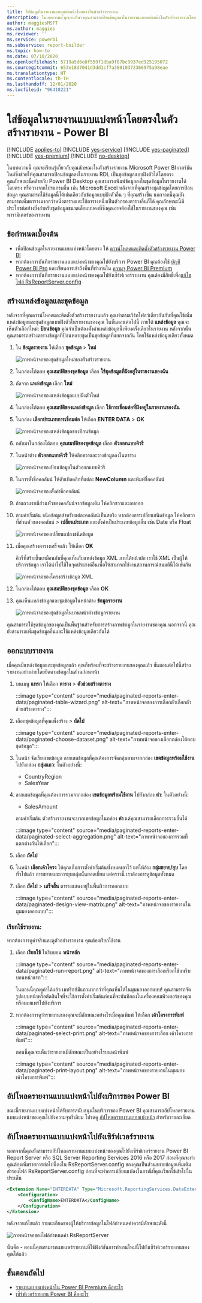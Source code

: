 ```yaml
---
title: ใส่ข้อมูลในรายงานแบบแบ่งหน้าโดยตรงในตัวสร้างรายงาน
description: ในบทความน ี้คุณจะเห็นว่าคุณสามารถป้อนข้อมูลลงในรายงานแบบแบ่งหน้าในตัวสร้างรายงานโดยตรงได้อย่างไร
author: maggiesMSFT
ms.author: maggies
ms.reviewer: ''
ms.service: powerbi
ms.subservice: report-builder
ms.topic: how-to
ms.date: 07/10/2020
ms.openlocfilehash: 5719a5d6e8f559f1dba9f87bc9937ed925195072
ms.sourcegitcommit: 653e18d7041d3dd1cf7a38010372366975a98eae
ms.translationtype: HT
ms.contentlocale: th-TH
ms.lasthandoff: 12/01/2020
ms.locfileid: "96418221"
---
```

# <a name="enter-data-directly-in-a-paginated-report-in-report-builder---power-bi"></a>ใส่ข้อมูลในรายงานแบบแบ่งหน้าโดยตรงในตัวสร้างรายงาน - Power BI

[!INCLUDE [applies-to](../includes/applies-to.md)] [!INCLUDE [yes-service](../includes/yes-service.md)] [!INCLUDE [yes-paginated](../includes/yes-paginated.md)] [!INCLUDE [yes-premium](../includes/yes-premium.md)] [!INCLUDE [no-desktop](../includes/no-desktop.md)] 

ในบทความนี้ คุณจะเรียนรู้เกี่ยวกับคุณลักษณะในตัวสร้างรายงาน Microsoft Power BI เวอร์ชันใหม่ซึ่งช่วยให้คุณสามารถป้อนข้อมูลลงในรายงาน RDL เป็นชุดข้อมูลแบบฝังตัวได้โดยตรง  คุณลักษณะนี้คล้ายกับ Power BI Desktop คุณสามารถพิมพ์ข้อมูลลงในชุดข้อมูลในรายงานได้โดยตรง หรือวางจากโปรแกรมอื่น เช่น Microsoft Excel หลังจากที่คุณสร้างชุดข้อมูลโดยการป้อนข้อมูล คุณสามารถใช้ข้อมูลนี้ได้เช่นเดียวกับข้อมูลแบบฝังตัวอื่น ๆ ที่คุณสร้างขึ้น นอกจากนี้คุณยังสามารถเพิ่มตารางมากกว่าหนึ่งตารางและใช้ตารางหนึ่งเป็นตัวกรองตารางอื่นก็ได้ คุณลักษณะนี้มีประโยชน์อย่างยิ่งสำหรับชุดข้อมูลขนาดเล็กแบบคงที่ซึ่งคุณอาจต้องใช้ในรายงานของคุณ เช่น พารามิเตอร์ของรายงาน
 
## <a name="prerequisites"></a>ข้อกำหนดเบื้องต้น

- เพื่อป้อนข้อมูลในรายงานแบบแบ่งหน้าโดยตรง ให้ [ดาวน์โหลดและติดตั้งตัวสร้างรายงาน Power BI](https://aka.ms/pbireportbuilder) 
- หากต้องการบันทึกรายงานแบบแบ่งหน้าของคุณไปยังบริการ Power BI คุณต้องใช้ [บัญชี Power BI Pro](../fundamentals/service-self-service-signup-for-power-bi.md) และเขียนการเข้าถึงพื้นที่ทำงานใน [ความจุ Power BI Premium](../admin/service-premium-what-is.md)
- หากต้องการบันทึกรายงานแบบแบ่งหน้าของคุณไปยังเซิร์ฟเวอร์รายงาน คุณต้องมีสิทธิ์เพื่อ[แก้ไขไฟล์ RsReportServer.config](#upload-the-paginated-report-to-a-report-server)

## <a name="create-a-data-source-and-dataset"></a>สร้างแหล่งข้อมูลและชุดข้อมูล

หลังจากที่คุณดาวน์โหลดและติดตั้งตัวสร้างรายงานแล้ว คุณทำตามเวิร์กโฟลว์เดียวกันกับที่คุณใช้เพิ่มแหล่งข้อมูลและชุดข้อมูลแบบฝังตัวในรายงานของคุณ ในขั้นตอนต่อไปนี้ ภายใต้ **แหล่งข้อมูล** คุณจะเห็นตัวเลือกใหม่: **ป้อนข้อมูล**  คุณจำเป็นต้องตั้งค่าแหล่งข้อมูลนี้เพียงครั้งเดียวในรายงาน หลังจากนั้นคุณสามารถสร้างตารางข้อมูลที่ป้อนหลายชุดเป็นชุดข้อมูลที่แยกจากกัน โดยใช้แหล่งข้อมูลเดียวทั้งหมด

1. ใน **ข้อมูลรายงาน** ให้เลือก **ชุดข้อมูล** > **ใหม่**

    ![ภาพหน้าจอของชุดข้อมูลใหม่ของตัวสร้างรายงาน](media/paginated-reports-enter-data/paginated-new-dataset.png)

1. ในกล่องโต้ตอบ **คุณสมบัติของชุดข้อมูล** เลือก **ใช้ชุดข้อมูลที่ฝังอยู่ในรายงานของฉัน**

1. ถัดจาก **แหล่งข้อมูล** เลือก **ใหม่**

    ![ภาพหน้าจอของแหล่งข้อมูลแบบฝังตัวใหม่](media/paginated-reports-enter-data/paginated-new-data-source.png)

1. ในกล่องโต้ตอบ **คุณสมบัติของแหล่งข้อมูล** เลือก **ใช้การเชื่อมต่อที่ฝังอยู่ในรายงานของฉัน**
2. ในกล่อง **เลือกประเภทการเชื่อมต่อ** ให้เลือก **ENTER DATA** > **OK**

    ![ภาพหน้าจอของแหล่งข้อมูลของป้อนข้อมูล](media/paginated-reports-enter-data/paginated-data-source-properties-enter-data.png)

1. กลับมาในกล่องโต้ตอบ **คุณสมบัติของชุดข้อมูล** เลือก **ตัวออกแบบคิวรี**
2. ในหน้าต่าง **ตัวออกแบบคิวรี** ให้คลิกขวาและวางข้อมูลลงในตาราง

    ![ภาพหน้าจอของป้อนข้อมูลในตัวออกแบบคิวรี](media/paginated-reports-enter-data/paginated-enter-data.png)

1. ในการตั้งชื่อคอลัมน์ ให้ดับเบิลคลิกที่แต่ละ **NewColumn** และพิมพ์ชื่อคอลัมน์

    ![ภาพหน้าจอของตั้งค่าชื่อคอลัมน์](media/paginated-reports-enter-data/paginated-column-name.png)

1. ถ้าแถวแรกมีส่วนหัวของคอลัมน์จากข้อมูลเดิม ให้คลิกขวาและลบออก
    
9. ตามค่าเริ่มต้น ชนิดข้อมูลสำหรับแต่ละคอลัมน์เป็นสตริง หากต้องการเปลี่ยนชนิดข้อมูล ให้คลิกขวาที่ส่วนหัวของคอลัมน์ > **เปลี่ยนประเภท** และตั้งค่าเป็นประเภทข้อมูลอื่น เช่น Date หรือ Float

    ![ภาพหน้าจอของเปลี่ยนแปลงชนิดข้อมูล](media/paginated-reports-enter-data/paginated-data-type.png)

1. เมื่อคุณสร้างตารางเสร็จแล้ว ให้เลือก **OK**  

    คิวรีที่สร้างขึ้นเหมือนกับที่คุณเห็นกับแหล่งข้อมูล XML ภายใต้หน้าปก เราใช้ XML เป็นผู้ให้บริการข้อมูล  เราได้นำไปใช้ในจุดประสงค์อื่นเพื่อให้สามารถใช้งานสถานการณ์สมมตินี้ได้เช่นกัน

    ![ภาพหน้าจอของโครงสร้างข้อมูล XML](media/paginated-reports-enter-data/paginated-xml-data.png)

12. ในกล่องโต้ตอบ **คุณสมบัติของชุดข้อมูล** เลือก **OK**

13. คุณเห็นแหล่งข้อมูลและชุดข้อมูลในหน้าต่าง **ข้อมูลรายงาน**

    ![ภาพหน้าจอของชุดข้อมูลในบานหน้าต่างข้อมูลรายงาน](media/paginated-reports-enter-data/paginated-report-data-pane.png)

คุณสามารถใช้ชุดข้อมูลของคุณเป็นพื้นฐานสำหรับการสร้างภาพข้อมูลในรายงานของคุณ นอกจากนี้ คุณยังสามารถเพิ่มชุดข้อมูลอื่นและใช้แหล่งข้อมูลเดียวกันได้

## <a name="design-the-report"></a>ออกแบบรายงาน

เมื่อคุณมีแหล่งข้อมูลและชุดข้อมูลแล้ว คุณก็พร้อมที่จะสร้างรายงานของคุณแล้ว ขั้นตอนต่อไปนี้สร้างรายงานอย่างง่ายโดยยึดตามข้อมูลในส่วนก่อนหน้า

1. บนเมนู **แทรก** ให้เลือก **ตาราง** > **ตัวช่วยสร้างตาราง**

    :::image type="content" source="media/paginated-reports-enter-data/paginated-table-wizard.png" alt-text="ภาพหน้าจอของการเลือกตัวเลือกตัวช่วยสร้างตาราง":::

1. เลือกชุดข้อมูลที่คุณเพิ่งสร้าง > **ถัดไป**

    :::image type="content" source="media/paginated-reports-enter-data/paginated-choose-dataset.png" alt-text="ภาพหน้าจอของเลือกกล่องโต้ตอบชุดข้อมูล":::

2.  ในหน้า จัดเรียงเขตข้อมูล ลากเขตข้อมูลที่คุณต้องการจัดกลุ่มตามจากกล่อง **เขตข้อมูลพร้อมใช้งาน** ไปยังกล่อง **กลุ่มแถว**: ในตัวอย่างนี้:

    - CountryRegion
    - SalesYear

3.  ลากเขตข้อมูลที่คุณต้องการรวมจากกล่อง **เขตข้อมูลพร้อมใช้งาน** ไปยังกล่อง **ค่า**: ในตัวอย่างนี้:

    - SalesAmount

    ตามค่าเริ่มต้น ตัวสร้างรายงานจะบวกเขตข้อมูลในกล่อง **ค่า** แต่คุณสามารถเลือกการรวมอื่นได้

    :::image type="content" source="media/paginated-reports-enter-data/paginated-select-aggregation.png" alt-text="ภาพหน้าจอของการรวมที่แตกต่างกันให้เลือก":::
 
1. เลือก **ถัดไป**
4.  ในหน้า **เลือกเค้าโครง** ให้คุณเก็บการตั้งค่าเริ่มต้นทั้งหมดเอาไว้ แต่ให้ล้าง **กลุ่มขยาย/ยุบ** โดยทั่วไปแล้ว การขยายและการยุบกลุ่มนั้นยอดเยี่ยม แต่คราวนี้ เราต้องการดูข้อมูลทั้งหมด

5.  เลือก **ถัดไป** > **เสร็จสิ้น** ตารางแสดงอยู่ในพื้นผิวการออกแบบ

    :::image type="content" source="media/paginated-reports-enter-data/paginated-design-view-matrix.png" alt-text="ภาพหน้าจอของรายงานในมุมมองออกแบบ":::

### <a name="run-the-report"></a>เรียกใช้รายงาน:

หากต้องการดูค่าจริงและดูตัวอย่างรายงาน คุณต้องเรียกใช้งาน

1. เลือก **เรียกใช้** ในริบบอน **หน้าหลัก**

    :::image type="content" source="media/paginated-reports-enter-data/paginated-run-report.png" alt-text="ภาพหน้าจอของการเลือกเรียกใช้บนริบบอนหน้าแรก":::

    ในตอนนี้คุณดูค่าได้แล้ว เมทริกซ์มีแถวมากกว่าที่คุณเห็นได้ในมุมมองออกแบบ!  คุณสามารถจัดรูปแบบหน้าหรือตัดสินใจที่จะใช้การตั้งค่าเริ่มต้นก่อนที่จะบันทึกลงในเครื่องคอมพิวเตอร์ของคุณหรือเผยแพร่ไปยังบริการ

1. หากต้องการดูว่ารายงานของคุณจะมีลักษณะอย่างไรเมื่อคุณพิมพ์ ให้เลือก **เค้าโครงการพิมพ์**

    :::image type="content" source="media/paginated-reports-enter-data/paginated-select-print.png" alt-text="ภาพหน้าจอของการเลือก เค้าโครงการพิมพ์":::

    ตอนนี้คุณจะเห็นว่ารายงานมีลักษณะเป็นอย่างไรบนหน้าพิมพ์

    :::image type="content" source="media/paginated-reports-enter-data/paginated-print-layout.png" alt-text="ภาพหน้าจอของรายงานในมุมมองเค้าโครงการพิมพ์":::

## <a name="upload-the-paginated-report-to-the-power-bi-service"></a>อัปโหลดรายงานแบบแบ่งหน้าไปยังบริการของ Power BI

ขณะนี้รายงานแบบแบ่งหน้าได้รับการสนับสนุนในบริการของ Power BI คุณสามารถอัปโหลดรายงานแบบแบ่งหน้าของคุณไปยังความจุพรีเมียม โปรดดู [อัปโหลดรายงานแบบแบ่งหน้า](paginated-reports-save-to-power-bi-service.md) สำหรับรายละเอียด

## <a name="upload-the-paginated-report-to-a-report-server"></a>อัปโหลดรายงานแบบแบ่งหน้าไปยังเซิร์ฟเวอร์รายงาน

นอกจากนี้คุณยังสามารถอัปโหลดรายงานแบบแบ่งหน้าของคุณไปยังเซิร์ฟเวอร์รายงาน Power BI Report Server หรือ SQL Server Reporting Services 2016 หรือ 2017 ก่อนที่คุณจะทำ คุณต้องเพิ่มรายการต่อไปนี้ลงใน RsReportServer.config ของคุณเป็นส่วนขยายข้อมูลเพิ่มเติม สำรองไฟล์ RsReportServer.config ก่อนที่จะทำการเปลี่ยนแปลงในกรณีที่คุณเรียกใช้เข้าไปในประเด็น

```xml
<Extension Name="ENTERDATA" Type="Microsoft.ReportingServices.DataExtensions.XmlDPConnection,Microsoft.ReportingServices.DataExtensions">
    <Configuration>
        <ConfigName>ENTERDATA</ConfigName>
    </Configuration>
</Extension>
```

หลังจากแก้ไขแล้ว รายละเอียดของผู้ให้บริการข้อมูลในไฟล์กำหนดค่าควรมีลักษณะดังนี้

![ภาพหน้าจอของไฟล์กำหนดค่า RsReportServer](media/paginated-reports-enter-data/paginated-rsreportserver-config-file.png)

นั่นคือ - ตอนนี้คุณสามารถเผยแพร่รายงานที่ใช้ฟังก์ชันการทำงานใหม่นี้ไปยังเซิร์ฟเวอร์รายงานของคุณได้แล้ว

## <a name="next-steps"></a>ขั้นตอนถัดไป

- [รายงานแบบแบ่งหน้าใน Power BI Premium คืออะไร](paginated-reports-report-builder-power-bi.md)
- [เซิร์ฟเวอร์รายงาน Power BI คืออะไร](../report-server/get-started.md)
